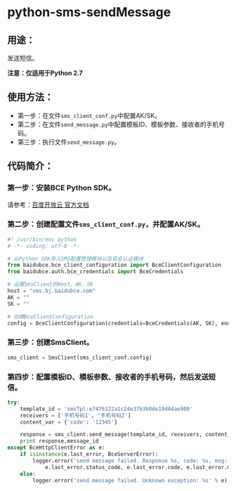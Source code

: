 # python-sms-sendMessage

## 用途：

发送短信。

**注意：仅适用于Python 2.7**

## 使用方法：

* 第一步：在文件`sms_client_conf.py`中配置AK/SK。
* 第二步：在文件`send_message.py`中配置模板ID、模板参数、接收者的手机号码。
* 第三步：执行文件`send_message.py`。

## 代码简介：

### 第一步：安装BCE Python SDK。

请参考：[百度开放云 官方文档](https://bce.baidu.com/doc/SMS/Python-SDK.html#.E5.AE.89.E8.A3.85SDK.E5.B7.A5.E5.85.B7.E5.8C.85)

### 第二步：创建配置文件`sms_client_conf.py`，并配置AK/SK。

```python
#! /usr/bin/env python
# -*- coding: utf-8 -*-

# 从Python SDK导入SMS配置管理模块以及安全认证模块
from baidubce.bce_client_configuration import BceClientConfiguration
from baidubce.auth.bce_credentials import BceCredentials

# 设置SmsClient的Host、AK、SK
host = "sms.bj.baidubce.com"
AK = ""
SK = ""

# 创建BceClientConfiguration
config = BceClientConfiguration(credentials=BceCredentials(AK, SK), endpoint=host)
```

### 第三步：创建SmsClient。

```python
sms_client = SmsClient(sms_client_conf.config)
```

### 第四步：配置模板ID、模板参数、接收者的手机号码，然后发送短信。

```python
try:
    template_id = 'smsTpl:e7476122a1c24e37b3b0de19d04ae900'
    receivers = ['手机号码1', '手机号码2']
    content_var = {'code': '12345'}

    response = sms_client.send_message(template_id, receivers, content_var)
    print response.message_id
except BceHttpClientError as e:
    if isinstance(e.last_error, BceServerError):
        logger.error('send message failed. Response %s, code: %s, msg: %s' % (
            e.last_error.status_code, e.last_error.code, e.last_error.message))
    else:
        logger.error('send message failed. Unknown exception: %s' % e)
```